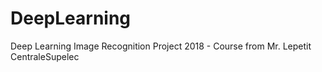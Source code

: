 # DeepLearning
Deep Learning Image Recognition Project
2018 - Course from Mr. Lepetit
CentraleSupelec
